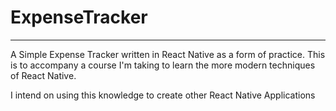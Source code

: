 # ExpenseTracker
----
A Simple Expense Tracker written in React Native as a form of practice. This is to accompany a course I'm taking to learn the more modern techniques of React Native.

I intend on using this knowledge to create other React Native Applications
